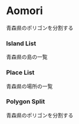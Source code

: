 Aomori
===============

青森県のポリゴンを分割する


### Island List

青森県の島の一覧

### Place List

青森県の場所の一覧

### Polygon Split

青森県のポリゴンを分割する